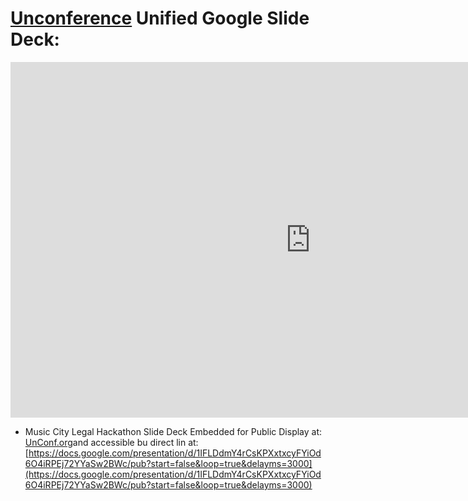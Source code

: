 # [Unconference](http://unconf.org) Unified Google Slide Deck: 

<iframe src="https://docs.google.com/presentation/d/1IFLDdmY4rCsKPXxtxcyFYiOd6O4iRPEj72YYaSw2BWc/embed?start=false&loop=false&delayms=3000" frameborder="0" width="960" height="569" allowfullscreen="true" mozallowfullscreen="true" webkitallowfullscreen="true"></iframe>

* Music City Legal Hackathon Slide Deck Embedded for Public Display at: [UnConf.org](http://UnConf.org)and accessible bu direct lin at: [https://docs.google.com/presentation/d/1IFLDdmY4rCsKPXxtxcyFYiOd6O4iRPEj72YYaSw2BWc/pub?start=false&loop=true&delayms=3000](https://docs.google.com/presentation/d/1IFLDdmY4rCsKPXxtxcyFYiOd6O4iRPEj72YYaSw2BWc/pub?start=false&loop=true&delayms=3000)
